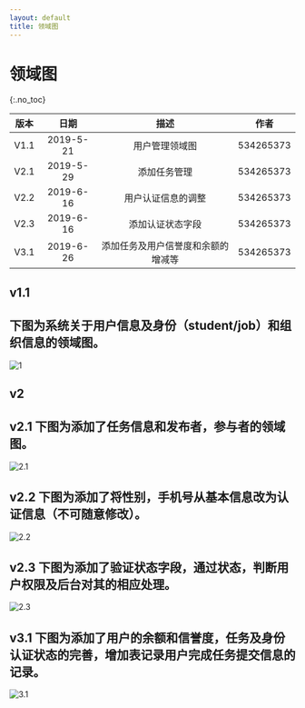 ```yaml
---
layout: default
title: 领域图
---
```


# 领域图

{:.no_toc}

| 版本 |   日期    | 描述 |  作者   |
| :--: | :-------: | :--: | :-----: |
| V1.1 | 2019-5-21 | 用户管理领域图 | 534265373 |
| V2.1 | 2019-5-29 | 添加任务管理 | 534265373 |
| V2.2 | 2019-6-16 | 用户认证信息的调整 | 534265373 |
| V2.3 | 2019-6-16 | 添加认证状态字段 | 534265373 |
| V3.1 | 2019-6-26 | 添加任务及用户信誉度和余额的增减等 | 534265373 |


## v1.1

## 下图为系统关于用户信息及身份（student/job）和组织信息的领域图。

![1](/DatabaseDesign_1.png)


## v2

## v2.1 下图为添加了任务信息和发布者，参与者的领域图。

![2.1](/DatabaseDesign_v2_1.png)

## v2.2 下图为添加了将性别，手机号从基本信息改为认证信息（不可随意修改）。

![2.2](/DatabaseDesign_v2_2.png)

## v2.3 下图为添加了验证状态字段，通过状态，判断用户权限及后台对其的相应处理。

![2.3](/DatabaseDesign_v2_3.png)

## v3.1 下图为添加了用户的余额和信誉度，任务及身份认证状态的完善，增加表记录用户完成任务提交信息的记录。

![3.1](/DatabaseDesign_v3_1.png)
